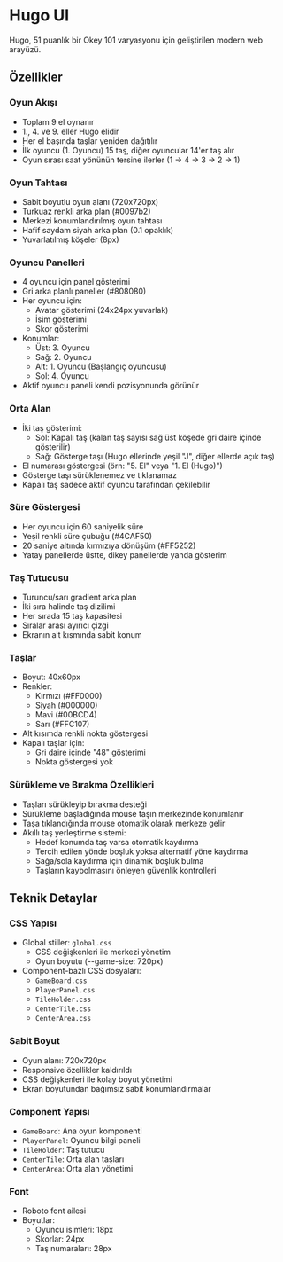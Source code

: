 # Hugo UI

Hugo, 51 puanlık bir Okey 101 varyasyonu için geliştirilen modern web arayüzü.

## Özellikler

### Oyun Akışı
- Toplam 9 el oynanır
- 1., 4. ve 9. eller Hugo elidir
- Her el başında taşlar yeniden dağıtılır
- İlk oyuncu (1. Oyuncu) 15 taş, diğer oyuncular 14'er taş alır
- Oyun sırası saat yönünün tersine ilerler (1 -> 4 -> 3 -> 2 -> 1)

### Oyun Tahtası
- Sabit boyutlu oyun alanı (720x720px)
- Turkuaz renkli arka plan (#0097b2)
- Merkezi konumlandırılmış oyun tahtası
- Hafif saydam siyah arka plan (0.1 opaklık)
- Yuvarlatılmış köşeler (8px)

### Oyuncu Panelleri
- 4 oyuncu için panel gösterimi
- Gri arka planlı paneller (#808080)
- Her oyuncu için:
  - Avatar gösterimi (24x24px yuvarlak)
  - İsim gösterimi
  - Skor gösterimi
- Konumlar:
  - Üst: 3. Oyuncu
  - Sağ: 2. Oyuncu
  - Alt: 1. Oyuncu (Başlangıç oyuncusu)
  - Sol: 4. Oyuncu
- Aktif oyuncu paneli kendi pozisyonunda görünür

### Orta Alan
- İki taş gösterimi:
  - Sol: Kapalı taş (kalan taş sayısı sağ üst köşede gri daire içinde gösterilir)
  - Sağ: Gösterge taşı (Hugo ellerinde yeşil "J", diğer ellerde açık taş)
- El numarası göstergesi (örn: "5. El" veya "1. El (Hugo)")
- Gösterge taşı sürüklenemez ve tıklanamaz
- Kapalı taş sadece aktif oyuncu tarafından çekilebilir

### Süre Göstergesi
- Her oyuncu için 60 saniyelik süre
- Yeşil renkli süre çubuğu (#4CAF50)
- 20 saniye altında kırmızıya dönüşüm (#FF5252)
- Yatay panellerde üstte, dikey panellerde yanda gösterim

### Taş Tutucusu
- Turuncu/sarı gradient arka plan
- İki sıra halinde taş dizilimi
- Her sırada 15 taş kapasitesi
- Sıralar arası ayırıcı çizgi
- Ekranın alt kısmında sabit konum

### Taşlar
- Boyut: 40x60px
- Renkler:
  - Kırmızı (#FF0000)
  - Siyah (#000000)
  - Mavi (#00BCD4)
  - Sarı (#FFC107)
- Alt kısımda renkli nokta göstergesi
- Kapalı taşlar için:
  - Gri daire içinde "48" gösterimi
  - Nokta göstergesi yok

### Sürükleme ve Bırakma Özellikleri
- Taşları sürükleyip bırakma desteği
- Sürükleme başladığında mouse taşın merkezinde konumlanır
- Taşa tıklandığında mouse otomatik olarak merkeze gelir
- Akıllı taş yerleştirme sistemi:
  - Hedef konumda taş varsa otomatik kaydırma
  - Tercih edilen yönde boşluk yoksa alternatif yöne kaydırma
  - Sağa/sola kaydırma için dinamik boşluk bulma
  - Taşların kaybolmasını önleyen güvenlik kontrolleri

## Teknik Detaylar

### CSS Yapısı
- Global stiller: `global.css`
  - CSS değişkenleri ile merkezi yönetim
  - Oyun boyutu (--game-size: 720px)
- Component-bazlı CSS dosyaları:
  - `GameBoard.css`
  - `PlayerPanel.css`
  - `TileHolder.css`
  - `CenterTile.css`
  - `CenterArea.css`

### Sabit Boyut
- Oyun alanı: 720x720px
- Responsive özellikler kaldırıldı
- CSS değişkenleri ile kolay boyut yönetimi
- Ekran boyutundan bağımsız sabit konumlandırmalar

### Component Yapısı
- `GameBoard`: Ana oyun komponenti
- `PlayerPanel`: Oyuncu bilgi paneli
- `TileHolder`: Taş tutucu
- `CenterTile`: Orta alan taşları
- `CenterArea`: Orta alan yönetimi

### Font
- Roboto font ailesi
- Boyutlar:
  - Oyuncu isimleri: 18px
  - Skorlar: 24px
  - Taş numaraları: 28px
